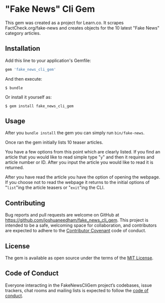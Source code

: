 # "Fake News" Cli Gem

This gem was created as a project for Learn.co. It scrapes FactCheck.org/fake-news and creates objects for the 10 latest "Fake News" category articles.

## Installation

Add this line to your application's Gemfile:

```ruby
gem 'fake_news_cli_gem'
```

And then execute:

    $ bundle

Or install it yourself as:

    $ gem install fake_news_cli_gem

## Usage

After you <code>bundle install</code> the gem you can simply run <code>bin/fake-news</code>.

Once ran the gem initially lists 10 teaser articles.

You have a few options from this point which are clearly listed. If you find an article that you would like to read simple type "<code>y</code>" and then it requires and article number or ID. After you input the article you would like to read it is returned.

After you have read the article you have the option of opening the webpage. If you choose not to read the webpage it returns to the initial options of "<code>list</code>"ing the article teasers or "<code>exit</code>"ing the CLI.

## Contributing

Bug reports and pull requests are welcome on GitHub at https://github.com/joshuaneedham/fake_news_cli_gem. This project is intended to be a safe, welcoming space for collaboration, and contributors are expected to adhere to the [Contributor Covenant](http://contributor-covenant.org) code of conduct.

## License

The gem is available as open source under the terms of the [MIT License](https://opensource.org/licenses/MIT).

## Code of Conduct

Everyone interacting in the FakeNewsCliGem project’s codebases, issue trackers, chat rooms and mailing lists is expected to follow the [code of conduct](https://github.com/joshuaneedham/fake_news_cli_gem/blob/master/CODE_OF_CONDUCT.md).
